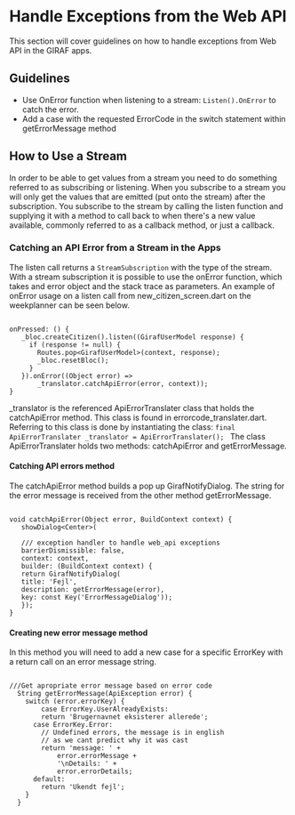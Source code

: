 # Handle Exceptions from the Web API

This section will cover guidelines on how to handle exceptions from Web API in
the GIRAF apps.

## Guidelines

* Use OnError function when listening to a stream: ``` Listen().OnError ``` to catch the error.
* Add a case with the requested ErrorCode in the switch statement within getErrorMessage method

## How to Use a Stream

In order to be able to get values from a stream you need to do something referred to as subscribing or listening.
When you subscribe to a stream you will only get the values that are emitted (put onto the stream)
after the subscription. You subscribe to the stream by calling the listen function and supplying it with a method to 
call back to when there's a new value available, commonly referred to as a callback method, or just a callback.

### Catching an API Error from a Stream in the Apps

The listen call returns a ````StreamSubscription```` with the type of the stream. With a stream subscription
it is possible to use the onError function, which takes and error object and the stack trace as parameters.
An example of onError usage on a listen call from new_citizen_screen.dart on the weekplanner can be seen below.

````

onPressed: () {
   _bloc.createCitizen().listen((GirafUserModel response) {
     if (response != null) {
       Routes.pop<GirafUserModel>(context, response);
       _bloc.resetBloc();
     }
   }).onError((Object error) =>
       _translator.catchApiError(error, context));
}

````

_translator is the referenced ApiErrorTranslater class that holds the catchApiError method.
This class is found in errorcode_translater.dart. Referring to this class is done by instantiating the class: ```
final ApiErrorTranslater _translator = ApiErrorTranslater();  ```
The class ApiErrorTranslater holds two methods: catchApiError and getErrorMessage.

#### Catching API errors method

The catchApiError method builds a pop up GirafNotifyDialog. The string for the error message is received
from the other method getErrorMessage.

```

void catchApiError(Object error, BuildContext context) {
   showDialog<Center>(

   /// exception handler to handle web_api exceptions
   barrierDismissible: false,
   context: context,
   builder: (BuildContext context) {
   return GirafNotifyDialog(
   title: 'Fejl',
   description: getErrorMessage(error),
   key: const Key('ErrorMessageDialog'));
   });
}  

```

#### Creating new error message method

In this method you will need to add a new case for a specific ErrorKey with a return call on an error message string.

````

///Get apropriate error message based on error code
  String getErrorMessage(ApiException error) {
    switch (error.errorKey) {
        case ErrorKey.UserAlreadyExists:
        return 'Brugernavnet eksisterer allerede';
      case ErrorKey.Error:
        // Undefined errors, the message is in english
        // as we cant predict why it was cast
        return 'message: ' +
            error.errorMessage +
            '\nDetails: ' +
            error.errorDetails;
      default:
        return 'Ukendt fejl';
    }
  }

````
